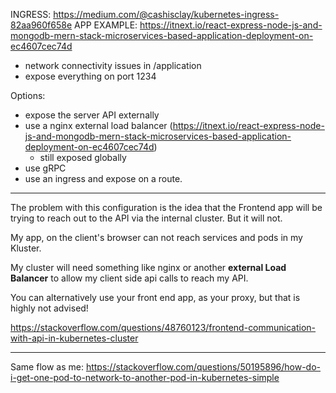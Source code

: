 INGRESS: https://medium.com/@cashisclay/kubernetes-ingress-82aa960f658e
APP EXAMPLE: https://itnext.io/react-express-node-js-and-mongodb-mern-stack-microservices-based-application-deployment-on-ec4607cec74d

- network connectivity issues in /application
- expose everything on port 1234

Options:
- expose the server API externally
- use a nginx external load balancer (https://itnext.io/react-express-node-js-and-mongodb-mern-stack-microservices-based-application-deployment-on-ec4607cec74d)
    - still exposed globally
- use gRPC
- use an ingress and expose on a route. 

----
The problem with this configuration is the idea 
that the Frontend app will be trying to reach out to 
the API via the internal cluster. But it will not. 

My app, on the client's browser can not 
reach services and pods in my Kluster.

My cluster will need something like 
nginx or another **external Load Balancer**
to allow my client side api calls to reach my API.

You can alternatively use your front end app, 
as your proxy, but that is highly not advised!

https://stackoverflow.com/questions/48760123/frontend-communication-with-api-in-kubernetes-cluster

---
Same flow as me: https://stackoverflow.com/questions/50195896/how-do-i-get-one-pod-to-network-to-another-pod-in-kubernetes-simple
